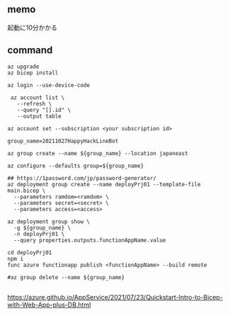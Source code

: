 ## memo
起動に10分かかる

## command

```
az upgrade
az bicep install

az login --use-device-code

 az account list \
   --refresh \
   --query "[].id" \
   --output table

az account set --subscription <your subscription id>

group_name=20211027HappyHackLineBot

az group create --name ${group_name} --location japaneast

az configure --defaults group=${group_name}

## https://1password.com/jp/password-generator/
az deployment group create --name deployPrj01 --template-file main.bicep \
  --parameters ramdom=<ramdom> \
  --parameters secret=<secret> \
  --parameters access=<access>
  
az deployment group show \
  -g ${group_name} \
  -n deployPrj01 \
  --query properties.outputs.functionAppName.value

cd deployPrj01
npm i
func azure functionapp publish <functionAppName> --build remote

#az group delete --name ${group_name}
```

##

https://azure.github.io/AppService/2021/07/23/Quickstart-Intro-to-Bicep-with-Web-App-plus-DB.html
